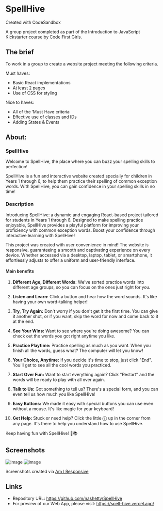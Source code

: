 # SpellHive
Created with CodeSandbox

A group project completed as part of the Introduction to JavaScript Kickstarter course by [Code First Girls](https://codefirstgirls.com).

## The brief

To work in a group to create a website project meeting the following criteria.

Must haves:
- Basic React implementations
- At least 2 pages
- Use of CSS for styling

Nice to haves: 
- All of the ‘Must Have criteria
- Effective use of classes and IDs
- Adding States & Events

## About:
### SpellHive 

Welcome to SpellHive, the place where you can buzz your spelling skills to perfection!

SpellHive is a fun and interactive website created specially for children in Years 1 through 6, to help them practice their spelling of common exception words. With SpellHive, you can gain confidence in your spelling skills in no time!

### Description
Introducing SpellHive: a dynamic and engaging React-based project tailored for students in Years 1 through 6. Designed to make spelling practice enjoyable, SpellHive provides a playful platform for improving your proficiency with common exception words. Boost your confidence through interactive learning with SpellHive!

This project was created with user convenience in mind! The website is responsive, guaranteeing a smooth and captivating experience on every device. Whether accessed via a desktop, laptop, tablet, or smartphone, it effortlessly adjusts to offer a uniform and user-friendly interface.

#### Main benefits

1. **Different Age, Different Words:** We've sorted practice words into different age groups, so you can focus on the ones just right for you.

2. **Listen and Learn:** Click a button and hear how the word sounds. It's like having your own word-talking helper!

3. **Try, Try Again:** Don't worry if you don't get it the first time. You can give it another shot, or if you want, skip the word for now and come back to it at the end.

4. **See Your Wins:** Want to see where you're doing awesome? You can check out the words you got right anytime you like.

5. **Practice Playtime:** Practice spelling as much as you want. When you finish all the words, guess what? The computer will let you know!

6. **Your Choice, Anytime:** If you decide it's time to stop, just click "End". You'll get to see all the cool words you practiced.

7. **Start Over Fun:** Want to start everything again? Click "Restart" and the words will be ready to play with all over again.

8. **Talk to Us:** Got something to tell us? There's a special form, and you can even tell us how much you like SpellHive!

9. **Easy Buttons:** We made it easy with special buttons you can use even without a mouse. It's like magic for your keyboard!

10. **Get Help:** Stuck or need help? Click the little ⓘ up in the corner from any page. It's there to help you understand how to use SpellHive.

Keep having fun with SpellHive! 🐝📚


## Screenshots

![image](https://github.com/nashetty/SpellHive/assets/110870202/6a7d9339-ef36-41e8-adeb-18e050e04343)
![image](https://github.com/nashetty/SpellHive/assets/110870202/81a155d2-7bdf-4ae5-b1ca-681d7b7ca30d)

Screenshots created via [Am I Responsive](https://ui.dev/amiresponsive)

## Links

- Repository URL: https://github.com/nashetty/SpellHive
- For preview of our Web App, please visit: https://spell-hive.vercel.app/
